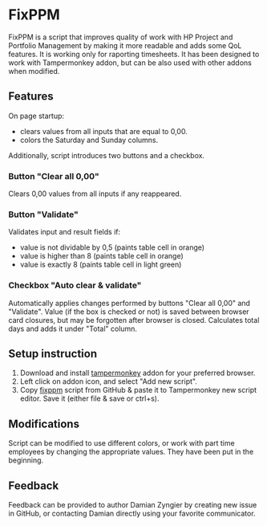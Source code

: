 # FixPPM

FixPPM is a script that improves quality of work with HP Project and Portfolio Management by making it more readable and adds some QoL features. It is working only for raporting timesheets.
It has been designed to work with Tampermonkey addon, but can be also used with other addons when modified.

## Features

On page startup:

* clears values from all inputs that are equal to 0,00.
* colors the Saturday and Sunday columns.

Additionally, script introduces two buttons and a checkbox.

### Button "Clear all 0,00"

Clears 0,00 values from all inputs if any reappeared.

### Button "Validate"

Validates input and result fields if:

* value is not dividable by 0,5 (paints table cell in orange)
* value is higher than 8 (paints table cell in orange)
* value is exactly 8 (paints table cell in light green)

### Checkbox "Auto clear & validate"

Automatically applies changes performed by buttons "Clear all 0,00" and "Validate".
Value (if the box is checked or not) is saved between browser card closures, but may be forgotten after browser is closed.
Calculates total days and adds it under "Total" column.

## Setup instruction

1. Download and install [tampermonkey](http://www.tampermonkey.net) addon for your preferred browser.
1. Left click on addon icon, and select "Add new script".
1. Copy [fixppm](fixppm.js) script from GitHub & paste it to Tampermonkey new script editor. Save it (either file & save or ctrl+s).

## Modifications

Script can be modified to use different colors, or work with part time employees by changing the appropriate values. They have been put in the beginning.

## Feedback

Feedback can be provided to author Damian Zyngier by creating new issue in GitHub, or contacting Damian directly using your favorite communicator.